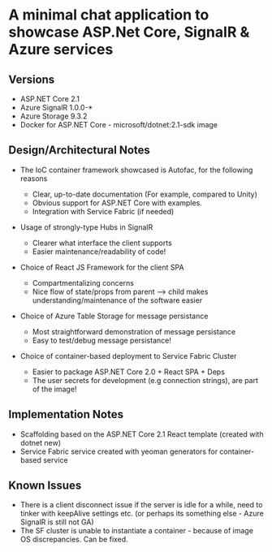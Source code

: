 # A minimal chat application to showcase ASP.Net Core, SignalR & Azure services

## Versions
- ASP.NET Core 2.1
- Azure SignalR 1.0.0-*
- Azure Storage 9.3.2
- Docker for ASP.NET Core - microsoft/dotnet:2.1-sdk image

## Design/Architectural Notes

- The IoC container framework showcased is Autofac, for the following reasons
    - Clear, up-to-date documentation (For example, compared to Unity)
    - Obvious support for ASP.NET Core with examples.
    - Integration with Service Fabric (if needed)

- Usage of strongly-type Hubs in SignalR
    - Clearer what interface the client supports
    - Easier maintenance/readability of code!

- Choice of React JS Framework for the client SPA
    - Compartmentalizing concerns
    - Nice flow of state/props from parent --> child makes understanding/maintenance of the software easier        

- Choice of Azure Table Storage for message persistance
    - Most straightforward demonstration of message persistance
    - Easy to test/debug message persistance!   

- Choice of container-based deployment to Service Fabric Cluster
    - Easier to package ASP.NET Core 2.0 + React SPA + Deps
    - The user secrets for development (e.g connection strings), are part of the image!
    
## Implementation Notes

- Scaffolding based on the ASP.NET Core 2.1 React template (created with dotnet new)
- Service Fabric service created with yeoman generators for container-based service

## Known Issues
- There is a client disconnect issue if the server is idle for a while, need to tinker with keepAlive settings etc. (or perhaps its something else - Azure SignalR is still not GA)
- The SF cluster is unable to instantiate a container - because of image OS discrepancies. Can be fixed.
